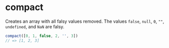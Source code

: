 # compact

Creates an array with all falsy values removed. The values `false`, `null`, `0`, `""`, `undefined`, and `NaN` are falsy.

```ts
compact([0, 1, false, 2, '', 3])
// => [1, 2, 3]
```
